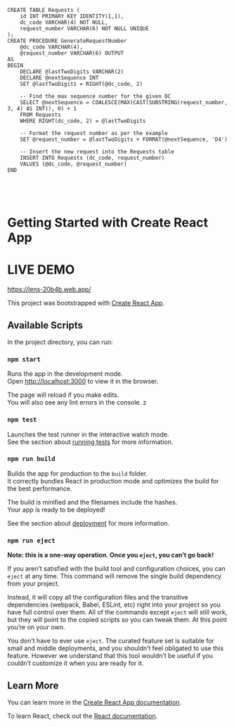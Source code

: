 ```
CREATE TABLE Requests (
    id INT PRIMARY KEY IDENTITY(1,1),
    dc_code VARCHAR(4) NOT NULL,
    request_number VARCHAR(6) NOT NULL UNIQUE
);
CREATE PROCEDURE GenerateRequestNumber
    @dc_code VARCHAR(4),
    @request_number VARCHAR(6) OUTPUT
AS
BEGIN
    DECLARE @lastTwoDigits VARCHAR(2)
    DECLARE @nextSequence INT
    SET @lastTwoDigits = RIGHT(@dc_code, 2)
    
    -- Find the max sequence number for the given DC
    SELECT @nextSequence = COALESCE(MAX(CAST(SUBSTRING(request_number, 3, 4) AS INT)), 0) + 1
    FROM Requests
    WHERE RIGHT(dc_code, 2) = @lastTwoDigits

    -- Format the request number as per the example
    SET @request_number = @lastTwoDigits + FORMAT(@nextSequence, 'D4')
    
    -- Insert the new request into the Requests table
    INSERT INTO Requests (dc_code, request_number)
    VALUES (@dc_code, @request_number)
END





```


# Getting Started with Create React App

# LIVE DEMO
https://lens-20b4b.web.app/

This project was bootstrapped with [Create React App](https://github.com/facebook/create-react-app).

## Available Scripts

In the project directory, you can run:

### `npm start`

Runs the app in the development mode.\
Open [http://localhost:3000](http://localhost:3000) to view it in the browser.

The page will reload if you make edits.\
You will also see any lint errors in the console.
z
### `npm test`

Launches the test runner in the interactive watch mode.\
See the section about [running tests](https://facebook.github.io/create-react-app/docs/running-tests) for more information.

### `npm run build`

Builds the app for production to the `build` folder.\
It correctly bundles React in production mode and optimizes the build for the best performance.

The build is minified and the filenames include the hashes.\
Your app is ready to be deployed!

See the section about [deployment](https://facebook.github.io/create-react-app/docs/deployment) for more information.

### `npm run eject`

**Note: this is a one-way operation. Once you `eject`, you can’t go back!**

If you aren’t satisfied with the build tool and configuration choices, you can `eject` at any time. This command will remove the single build dependency from your project.

Instead, it will copy all the configuration files and the transitive dependencies (webpack, Babel, ESLint, etc) right into your project so you have full control over them. All of the commands except `eject` will still work, but they will point to the copied scripts so you can tweak them. At this point you’re on your own.

You don’t have to ever use `eject`. The curated feature set is suitable for small and middle deployments, and you shouldn’t feel obligated to use this feature. However we understand that this tool wouldn’t be useful if you couldn’t customize it when you are ready for it.

## Learn More

You can learn more in the [Create React App documentation](https://facebook.github.io/create-react-app/docs/getting-started).

To learn React, check out the [React documentation](https://reactjs.org/).
